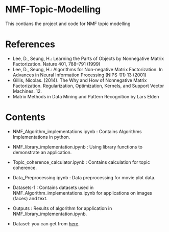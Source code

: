 # NMF-Topic-Modelling
This contians the project and code for NMF topic modelling

# References
* Lee, D., Seung, H.: Learning the Parts of Objects by Nonnegative Matrix Factorization. Nature 401, 788–791 (1999)
* Lee, D., Seung, H.: Algorithms for Non-negative Matrix Factorization. In Advances in Neural Information Processing (NIPS ’01) 13 (2001)
* Gillis, Nicolas. (2014). The Why and How of Nonnegative Matrix Factorization. Regularization, Optimization, Kernels, and Support Vector Machines. 12.
* Matrix Methods in Data Mining and Pattern Recognition by Lars Elden

# Contents

* NMF_Algorithm_implementations.ipynb : Contains Algorithms Implementations in python.

* NMF_library_implementation.ipynb : Using library functions to demonstrate an application.

* Topic_coherence_calculator.ipynb : Contains calculation for topic coherence.

* Data_Preprocessing.ipynb : Data preprocessing for movie plot data.

* Datasets-1 : Contains datasets used in NMF_Algorithm_implementations.ipynb for applications on images (faces) and text.

* Outputs : Results of algorithm for application in NMF_library_implementation.ipynb.

* Dataset: you can get from [here](https://www.kaggle.com/jrobischon/wikipedia-movie-plots).

